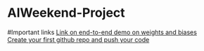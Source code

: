 # AIWeekend-Project
#Important links
[Link on end-to-end demo on weights and biases](https://www.youtube.com/watch?v=tHAFujRhZLA)
<br>
[Create your first github repo and push your code](https://www.youtube.com/watch?v=f26KI43FK58)
